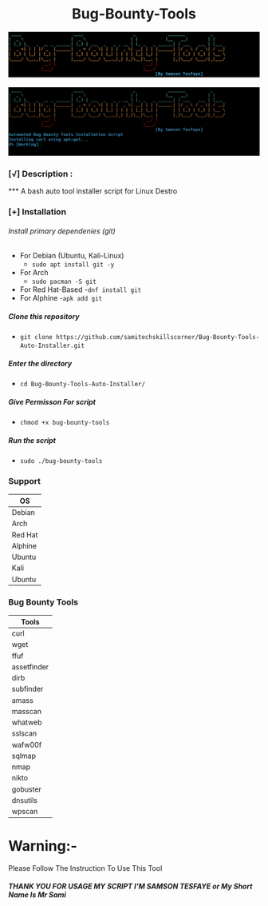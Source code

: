 <h1 align="center"> Bug-Bounty-Tools</h1>

<p align="center">
   <img src="Screenshot from 2023-08-23 13-38-18.png">
   <br>
   <br>
       <img src="Screenshot from 2023-08-23 13-38-56.png">
</p>

###  [√] Description :

*** A bash auto tool installer script for Linux Destro
###  [+] Installation

###### Install primary dependenies (git)
 - For Debian (Ubuntu, Kali-Linux)
    - ```sudo apt install git -y```
 - For Arch 
    - ```sudo pacman -S git ```
 - For Red Hat-Based
     -```dnf install git```
 - For Alphine
    -```apk add git```
##### Clone this repository
   - ```git clone https://github.com/samitechskillscorner/Bug-Bounty-Tools-Auto-Installer.git```
  
##### Enter the directory   
   - ```cd Bug-Bounty-Tools-Auto-Installer/```
 
 ##### Give Permisson For script  
   - ```chmod +x bug-bounty-tools```

##### Run the script
 - ```sudo ./bug-bounty-tools```

 ### Support

 OS         | 
------------|
Debian      |
Arch        |
Red Hat     |
Alphine     |
Ubuntu      |
Kali        |
Ubuntu      |


### Bug Bounty Tools

Tools        |
-------------|
curl         |
wget         |
ffuf         |
assetfinder  |
dirb         |
subfinder    |
amass        |
masscan      |
whatweb      |
sslscan      |
wafw00f      |
sqlmap       |
nmap         |
nikto        |
gobuster     |
dnsutils     |
wpscan       |




#### <h1>Warning:-</h1> Please Follow The Instruction To Use This Tool


##### THANK YOU FOR USAGE MY SCRIPT I'M SAMSON TESFAYE or My Short Name Is Mr Sami


